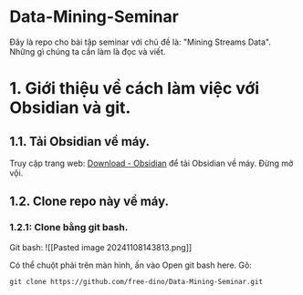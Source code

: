 # Data-Mining-Seminar

Đây là repo cho bài tập seminar với chủ đề là: "Mining Streams Data". Những gì chúng ta cần làm là đọc và viết.

# 1. Giới thiệu về cách làm việc với Obsidian và git.
## 1.1. Tải Obsidian về máy.
Truy cập trang web: [Download - Obsidian](https://obsidian.md/download) để tải Obsidian về máy. Đừng mở vội.
## 1.2. Clone repo này về máy.
### 1.2.1: Clone bằng git bash.
Git bash: 
![[Pasted image 20241108143813.png]]

Có thể chuột phải trên màn hình, ấn vào Open git bash here. Gõ:
```
git clone https://github.com/free-dino/Data-Mining-Seminar.git
```
